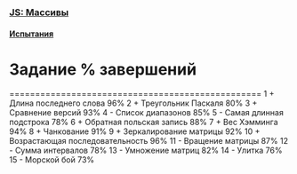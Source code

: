 ### [JS: Массивы](https://ru.hexlet.io/courses/js-arrays)

#### [Испытания](https://ru.hexlet.io/courses/js-arrays#challenges)


#            Задание                % завершений
=================================================
1  + Длина последнего слова 	        96%
2  + Треугольник Паскаля                80%
3  + Сравнение версий 	                93%
4  - Список диапазонов 	                85%
5  - Самая длинная подстрока 	        78%
6  + Обратная польская запись 	        88%
7  + Вес Хэмминга                       94%
8  + Чанкование                         91%
9  + Зеркалирование матрицы 	        92%
10 + Возрастающая последовательность    96%
11 - Вращение матрицы 	                87%
12 - Сумма интервалов 	                78%
13 - Умножение матриц 	                82%
14 - Улитка 	                        76%
15 - Морской бой                        73%
